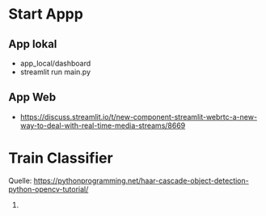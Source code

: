 # Start Appp

## App lokal

- app_local/dashboard
- streamlit run main.py

## App Web

- https://discuss.streamlit.io/t/new-component-streamlit-webrtc-a-new-way-to-deal-with-real-time-media-streams/8669


# Train Classifier

Quelle: https://pythonprogramming.net/haar-cascade-object-detection-python-opencv-tutorial/

1. 